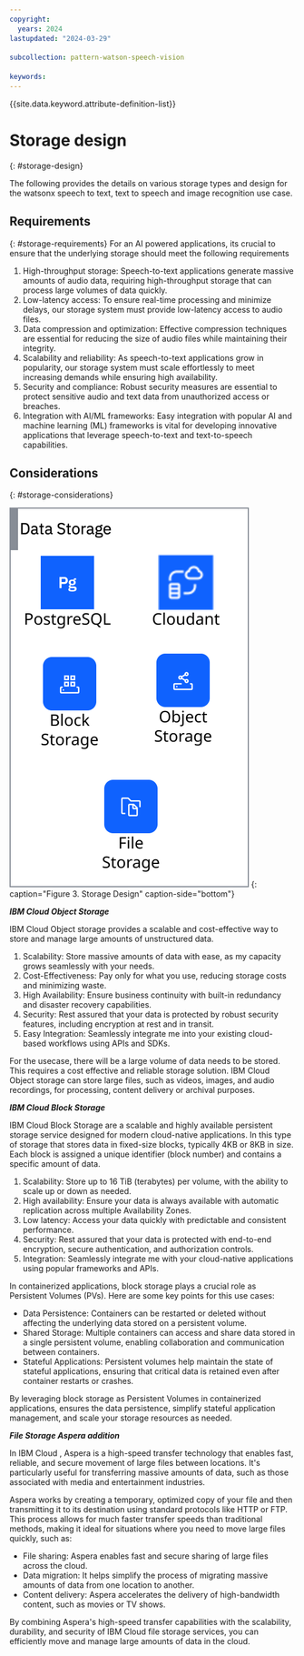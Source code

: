 ```yaml
---
copyright:
  years: 2024
lastupdated: "2024-03-29"

subcollection: pattern-watson-speech-vision

keywords:
---
```

{{site.data.keyword.attribute-definition-list}}

# Storage design
{: #storage-design}

The following provides the details on various storage types and design for the watsonx speech to text, text to speech and image recognition use case. 


## Requirements
{: #storage-requirements}
For an AI powered applications, its crucial to ensure that the underlying storage should meet the following requirements

1. High-throughput storage: Speech-to-text applications generate massive amounts of audio data, requiring high-throughput storage that can process large volumes of data quickly.
2. Low-latency access: To ensure real-time processing and minimize delays, our storage system must provide low-latency access to audio files.
3. Data compression and optimization: Effective compression techniques are essential for reducing the size of audio files while maintaining their integrity.
4. Scalability and reliability: As speech-to-text applications grow in popularity, our storage system must scale effortlessly to meet increasing demands while ensuring high availability.
5. Security and compliance: Robust security measures are essential to protect sensitive audio and text data from unauthorized access or breaches.
6. Integration with AI/ML frameworks: Easy integration with popular AI and machine learning (ML) frameworks is vital for developing innovative applications that leverage speech-to-text and text-to-speech capabilities.


## Considerations
{: #storage-considerations}

![](image/watsonx-surround-pattern-storage.svg)
{: caption="Figure 3. Storage Design" caption-side="bottom"}

***IBM Cloud Object Storage***

IBM Cloud Object storage provides a scalable and cost-effective way to store and manage large amounts of unstructured data.

1. Scalability: Store massive amounts of data with ease, as my capacity grows seamlessly with your needs.
2. Cost-Effectiveness: Pay only for what you use, reducing storage costs and minimizing waste.
3. High Availability: Ensure business continuity with built-in redundancy and disaster recovery capabilities.
4. Security: Rest assured that your data is protected by robust security features, including encryption at rest and in transit.
5. Easy Integration: Seamlessly integrate me into your existing cloud-based workflows using APIs and SDKs.

For the usecase, there will be a large volume of data needs to be stored. This requires a cost effective and reliable storage solution. IBM Cloud Object storage can store large files, such as videos, images, and audio recordings, for processing, content delivery or archival purposes.

***IBM Cloud Block Storage***

IBM Cloud Block Storage are a scalable and highly available persistent storage service designed for modern cloud-native applications. In this type of storage that stores data in fixed-size blocks, typically 4KB or 8KB in size. Each block is assigned a unique identifier (block number) and contains a specific amount of data.


1. Scalability: Store up to 16 TiB (terabytes) per volume, with the ability to scale up or down as needed.
2. High availability: Ensure your data is always available with automatic replication across multiple Availability Zones.
3. Low latency: Access your data quickly with predictable and consistent performance.
4. Security: Rest assured that your data is protected with end-to-end encryption, secure authentication, and authorization controls.
5. Integration: Seamlessly integrate me with your cloud-native applications using popular frameworks and APIs.

In containerized applications, block storage plays a crucial role as Persistent Volumes (PVs). 
Here are some key points for this use cases:

- Data Persistence: Containers can be restarted or deleted without affecting the underlying data stored on a persistent volume.
- Shared Storage: Multiple containers can access and share data stored in a single persistent volume, enabling collaboration and communication between containers.
- Stateful Applications: Persistent volumes help maintain the state of stateful applications, ensuring that critical data is retained even after container restarts or crashes.

By leveraging block storage as Persistent Volumes in containerized applications, ensures the data persistence, simplify stateful application management, and scale your storage resources as needed.

***File Storage Aspera addition***

In IBM Cloud , Aspera is a high-speed transfer technology that enables fast, reliable, and secure movement of large files between locations. It's particularly useful for transferring massive amounts of data, such as those associated with media and entertainment industries.

Aspera works by creating a temporary, optimized copy of your file and then transmitting it to its destination using standard protocols like HTTP or FTP. This process allows for much faster transfer speeds than traditional methods, making it ideal for situations where you need to move large files quickly, such as:

- File sharing: Aspera enables fast and secure sharing of large files across the cloud.
- Data migration: It helps simplify the process of migrating massive amounts of data from one location to another.
- Content delivery: Aspera accelerates the delivery of high-bandwidth content, such as movies or TV shows.

By combining Aspera's high-speed transfer capabilities with the scalability, durability, and security of IBM Cloud file storage services, you can efficiently move and manage large amounts of data in the cloud.
